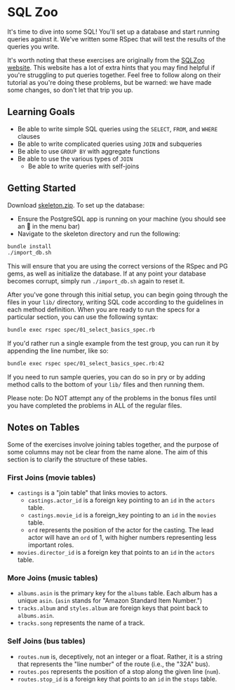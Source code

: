 # SQL Zoo

It's time to dive into some SQL! You'll set up a database and start running
queries against it. We've written some RSpec that will test the results of the
queries you write.

It's worth noting that these exercises are originally from the [SQLZoo
website][sqlzoo]. This website has a lot of extra hints that you may
find helpful if you're struggling to put queries together. Feel free to
follow along on their tutorial as you're doing these problems, but be
warned: we have made some changes, so don't let that trip you up.

[sqlzoo]: http://sqlzoo.net

## Learning Goals

* Be able to write simple SQL queries using the `SELECT`, `FROM`, and `WHERE` clauses
* Be able to write complicated queries using `JOIN` and subqueries
* Be able to use `GROUP BY` with aggregate functions
* Be able to use the various types of `JOIN`
  * Be able to write queries with self-joins

## Getting Started

Download [skeleton.zip](http://assets.aaonline.io/fullstack/sql/projects/sqlzoo/skeleton.zip?raw=true). To set up the database:
+ Ensure the PostgreSQL app is running on your machine (you should see an :elephant: in the menu bar)
+ Navigate to the skeleton directory and run the following:

```sh
bundle install
./import_db.sh
```

This will ensure that you are using the correct versions of the RSpec and PG
gems, as well as initialize the database. If at any point your database becomes
corrupt, simply run `./import_db.sh` again to reset it.

After you've gone through this initial setup, you can begin going through the
files in your `lib/` directory, writing SQL code according to the guidelines in
each method definition. When you are ready to run the specs for a particular
section, you can use the following syntax:

```sh
bundle exec rspec spec/01_select_basics_spec.rb
```

If you'd rather run a single example from the test group, you can run it by
appending the line number, like so:

```sh
bundle exec rspec spec/01_select_basics_spec.rb:42
```

If you need to run sample queries, you can do so in pry or by adding method
calls to the bottom of your `lib/` files and then running them.

Please note: Do NOT attempt any of the problems in the bonus files until you have completed the problems in ALL of the regular files.

## Notes on Tables

Some of the exercises involve joining tables together, and the purpose of some
columns may not be clear from the name alone. The aim of this section is to
clarify the structure of these tables.

### First Joins (movie tables)
* `castings` is a "join table" that links movies to actors.
    * `castings.actor_id` is a foreign key pointing to an `id` in the `actors`
      table.
    * `castings.movie_id` is a foreign_key pointing to an `id` in the `movies`
      table.
    * `ord` represents the position of the actor for the casting. The lead actor
      will have an `ord` of 1, with higher numbers representing less important
      roles.
* `movies.director_id` is a foreign key that points to an `id` in the `actors`
  table.

### More Joins (music tables)
* `albums.asin` is the primary key for the `albums` table. Each album has a
  unique `asin`. (`asin` stands for "Amazon Standard Item Number.")
* `tracks.album` and `styles.album` are foreign keys that point back to
  `albums.asin`.
* `tracks.song` represents the name of a track.

### Self Joins (bus tables)
* `routes.num` is, deceptively, not an integer or a float. Rather, it is a
  string that represents the "line number" of the route (i.e., the "32A" bus).
* `routes.pos` represents the position of a stop along the given line (`num`).
* `routes.stop_id` is a foreign key that points to an `id` in the `stops` table.

